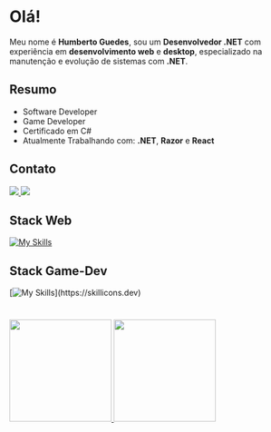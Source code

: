 # **Olá!**

Meu nome é **Humberto Guedes**, sou um **Desenvolvedor .NET** com experiência em **desenvolvimento web** e **desktop**, especializado na manutenção e evolução de sistemas com **.NET**.

## **Resumo**

- Software Developer
- Game Developer
- Certificado em C#
- Atualmente Trabalhando com: **.NET**, **Razor** e **React**

## **Contato**

<div>
  <a href=https://www.linkedin.com/in/fhumberto/>
    <img src="https://img.shields.io/badge/LinkedIn-0077B5?style=for-the-badge&logo=linkedin&logoColor=white"/>
  </a>
  <a href="mailto:fhumberto.trab@hotmail.com"/>
    <img src="https://img.shields.io/badge/Gmail-D14836?style=for-the-badge&logo=gmail&logoColor=white"/>
  </a>
</div>

## **Stack Web**

[![My Skills](https://skillicons.dev/icons?i=html,css,js,ts,cs,net,angular,docker)](https://skillicons.dev)

## **Stack Game-Dev**

[![My Skills](https://skillicons.dev/icons?i=cs,blender,unity,)](https://skillicons.dev)

#

<p align="left">
  <a href="https://github.com/FHumberto">
    <img height="180em" src="https://github-readme-stats-eight-theta.vercel.app/api?username=FHumberto&hide_border=true&show_icons=true&theme=dark&include_all_commits=true&count_private=true"/>
    <img height="180em" src="https://github-readme-stats-eight-theta.vercel.app/api/top-langs/?username=FHumberto&hide_border=true&layout=compact&langs_count=8&theme=dark"/>
  </a>
</p>